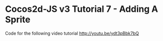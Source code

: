 Cocos2d-JS v3 Tutorial 7 - Adding A Sprite
==========================================

Code for the following video tutorial http://youtu.be/ydt3pBbk7bQ
